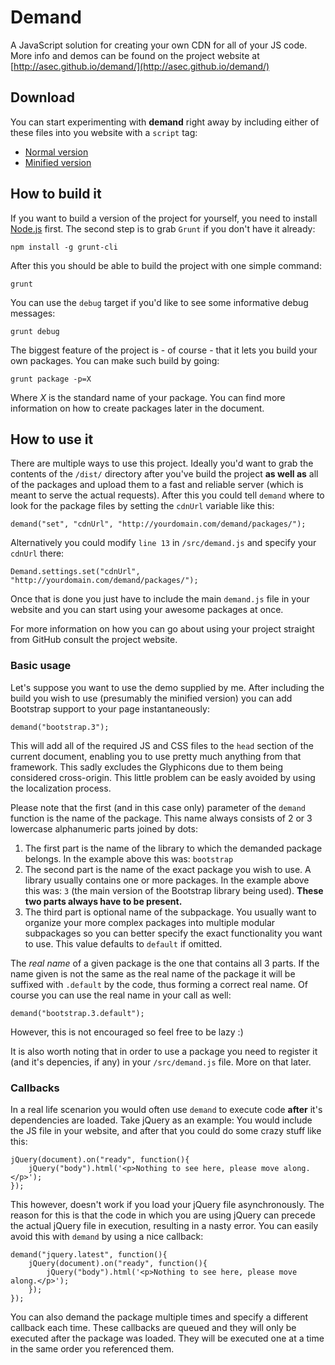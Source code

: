 # Demand

A JavaScript solution for creating your own CDN for all of your JS code. More info and demos can be found on the project website at [http://asec.github.io/demand/](http://asec.github.io/demand/)

## Download
You can start experimenting with __demand__ right away by including either of these files into you website with a `script` tag:
* [Normal version](http://asec.github.io/demand/demo/demand.js)
* [Minified version](http://asec.github.io/demand/demo/demand.min.js)

## How to build it
If you want to build a version of the project for yourself, you need to install [Node.js](http://nodejs.org/download/) first. The second step is to grab ```Grunt``` if you don't have it already:
```
npm install -g grunt-cli
```
After this you should be able to build the project with one simple command:
```
grunt
```
You can use the `debug` target if you'd like to see some informative debug messages:
```
grunt debug
```
The biggest feature of the project is - of course - that it lets you build your own packages. You can make such build by going:
```
grunt package -p=X
```
Where _X_ is the standard name of your package. You can find more information on how to create packages later in the document.

## How to use it
There are multiple ways to use this project. Ideally you'd want to grab the contents of the `/dist/` directory after you've build the project __as well as__ all of the packages and upload them to a fast and reliable server (which is meant to serve the actual requests). After this you could tell `demand` where to look for the package files by setting the `cdnUrl` variable like this:
```
demand("set", "cdnUrl", "http://yourdomain.com/demand/packages/");
```
Alternatively you could modify `line 13` in `/src/demand.js` and specify your `cdnUrl` there:
```
Demand.settings.set("cdnUrl", "http://yourdomain.com/demand/packages/");
```
Once that is done you just have to include the main `demand.js` file in your website and you can start using your awesome packages at once.

For more information on how you can go about using your project straight from GitHub consult the project website.

### Basic usage
Let's suppose you want to use the demo supplied by me. After including the build you wish to use (presumably the minified version) you can add Bootstrap support to your page instantaneously:
```
demand("bootstrap.3");
```
This will add all of the required JS and CSS files to the `head` section of the current document, enabling you to use pretty much anything from that framework. This sadly excludes the Glyphicons due to them being considered cross-origin. This little problem can be easly avoided by using the localization process.

Please note that the first (and in this case only) parameter of the `demand` function is the name of the package. This name always consists of 2 or 3 lowercase alphanumeric parts joined by dots:
  1. The first part is the name of the library to which the demanded package belongs. In the example above this was: `bootstrap`
  2. The second part is the name of the exact package you wish to use. A library usually contains one or more packages. In the example above this was: `3` (the main version of the Bootstrap library being used).
  __These two parts always have to be present.__
  3. The third part is optional name of the subpackage. You usually want to organize your more complex packages into multiple modular subpackages so you can better specify the exact functionality you want to use. This value defaults to `default` if omitted.

The _real name_ of a given package is the one that contains all 3 parts. If the name given is not the same as the real name of the package it will be suffixed with `.default` by the code, thus forming a correct real name. Of course you can use the real name in your call as well:
```
demand("bootstrap.3.default");
```
However, this is not encouraged so feel free to be lazy :)

It is also worth noting that in order to use a package you need to register it (and it's depencies, if any) in your `/src/demand.js` file. More on that later.

### Callbacks
In a real life scenarion you would often use `demand` to execute code __after__ it's dependencies are loaded. Take jQuery as an example: You would include the JS file in your website, and after that you could do some crazy stuff like this:
```
jQuery(document).on("ready", function(){
	jQuery("body").html('<p>Nothing to see here, please move along.</p>');
});
```
This however, doesn't work if you load your jQuery file asynchronously. The reason for this is that the code in which you are using jQuery can precede the actual jQuery file in execution, resulting in a nasty error. You can easily avoid this with `demand` by using a nice callback:
```
demand("jquery.latest", function(){
	jQuery(document).on("ready", function(){
		jQuery("body").html('<p>Nothing to see here, please move along.</p>');
	});
});
```
You can also demand the package multiple times and specify a different callback each time. These callbacks are queued and they will only be executed after the package was loaded. They will be executed one at a time in the same order you referenced them.